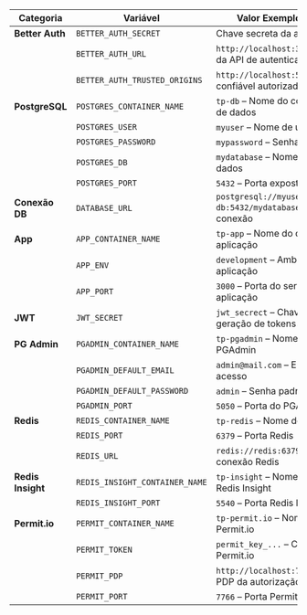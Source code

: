 | Categoria         | Variável                       | Valor Exemplo / Descrição                                               |
| ----------------- | ------------------------------ | ----------------------------------------------------------------------- |
| **Better Auth**   | `BETTER_AUTH_SECRET`           | Chave secreta da autenticação                                           |
|                   | `BETTER_AUTH_URL`              | `http://localhost:3000` – URL base da API de autenticação               |
|                   | `BETTER_AUTH_TRUSTED_ORIGINS`  | `http://localhost:5173` – Frontend confiável autorizado                 |
| **PostgreSQL**    | `POSTGRES_CONTAINER_NAME`      | `tp-db` – Nome do container do banco de dados                           |
|                   | `POSTGRES_USER`                | `myuser` – Nome de usuário do banco                                     |
|                   | `POSTGRES_PASSWORD`            | `mypassword` – Senha do banco                                           |
|                   | `POSTGRES_DB`                  | `mydatabase` – Nome do banco de dados                                   |
|                   | `POSTGRES_PORT`                | `5432` – Porta exposta do PostgreSQL                                    |
| **Conexão DB**    | `DATABASE_URL`                 | `postgresql://myuser:mypassword@tp-db:5432/mydatabase` – URL de conexão |
| **App**           | `APP_CONTAINER_NAME`           | `tp-app` – Nome do container da aplicação                               |
|                   | `APP_ENV`                      | `development` – Ambiente da aplicação                                   |
|                   | `APP_PORT`                     | `3000` – Porta do servidor da aplicação                                 |
| **JWT**           | `JWT_SECRET`                   | `jwt_secrect` – Chave secreta para geração de tokens JWT                |
| **PG Admin**      | `PGADMIN_CONTAINER_NAME`       | `tp-pgadmin` – Nome do container do PGAdmin                             |
|                   | `PGADMIN_DEFAULT_EMAIL`        | `admin@mail.com` – E-mail padrão de acesso                              |
|                   | `PGADMIN_DEFAULT_PASSWORD`     | `admin` – Senha padrão de acesso                                        |
|                   | `PGADMIN_PORT`                 | `5050` – Porta do PGAdmin                                               |
| **Redis**         | `REDIS_CONTAINER_NAME`         | `tp-redis` – Nome do container Redis                                    |
|                   | `REDIS_PORT`                   | `6379` – Porta Redis                                                    |
|                   | `REDIS_URL`                    | `redis://redis:6379` – URL de conexão Redis                             |
| **Redis Insight** | `REDIS_INSIGHT_CONTAINER_NAME` | `tp-insight` – Nome do container Redis Insight                          |
|                   | `REDIS_INSIGHT_PORT`           | `5540` – Porta Redis Insight                                            |
| **Permit.io**     | `PERMIT_CONTAINER_NAME`        | `tp-permit.io` – Nome do container Permit.io                            |
|                   | `PERMIT_TOKEN`                 | `permit_key_...` – Chave de acesso Permit.io                            |
|                   | `PERMIT_PDP`                   | `http://localhost:7766` – Endpoint PDP da autorização                   |
|                   | `PERMIT_PORT`                  | `7766` – Porta Permit.io                                                |
